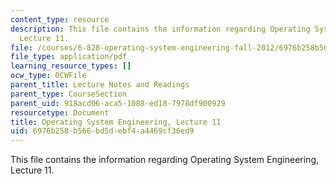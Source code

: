```yaml
---
content_type: resource
description: This file contains the information regarding Operating System Engineering,
  Lecture 11.
file: /courses/6-828-operating-system-engineering-fall-2012/6976b258b566bd5debf4a4469cf36ed9_MIT6_828F12_lec11_notes.pdf
file_type: application/pdf
learning_resource_types: []
ocw_type: OCWFile
parent_title: Lecture Notes and Readings
parent_type: CourseSection
parent_uid: 918acd06-aca5-1088-ed18-7978df900929
resourcetype: Document
title: Operating System Engineering, Lecture 11
uid: 6976b258-b566-bd5d-ebf4-a4469cf36ed9
---
```

This file contains the information regarding Operating System Engineering, Lecture 11.

